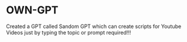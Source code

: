 # OWN-GPT
Created a GPT called Sandom GPT which can create scripts for Youtube Videos just by typing the topic or prompt required!!!
